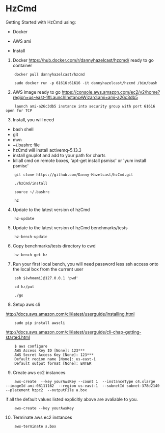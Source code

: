 # HzCmd

Getting Started with HzCmd using:
   
   * Docker
   
   * AWS ami
   
   * Install


1)  Docker https://hub.docker.com/r/dannyhazelcast/hzcmd/ ready to go container 
```
    docker pull dannyhazelcast/hzcmd
    
    sudo docker run -p 61616:61616 -it dannyhazelcast/hzcmd /bin/bash
```


2)  AWS image ready to go https://console.aws.amazon.com/ec2/v2/home?region=us-east-1#LaunchInstanceWizard:ami=ami-a26c3db5
```
    launch ami-a26c3db5 instance into security group with port 61616 open for TCP
````


3)  Install, you will need 
 
 * bash shell
 * git
 * mvn 
 * ~/.bashrc file 
 * hzCmd will install activemq-5.13.3
 * install gnuplot and add to your path for charts
 * killall cmd on remote boxes,  'apt-get install psmisc'  or  'yum install psmisc'
 

```
    git clone https://github.com/Danny-Hazelcast/hzCmd.git

    ./hzCmd/install

    source ~/.bashrc

    hz
```




4) Update to the latest version of hzCmd
```
    hz-update
```


5) Update to the latest version of hzCmd benchmarks/tests
```
    hz-bench-update
```
 

6) Copy benchmarks/tests directory to cwd
```
    hz-bench-get hz
```

  
7) Run your first local bench, you will need password less ssh access onto the local box from the current user

```
    ssh $(whoami)@127.0.0.1 'pwd'

    cd hz/put

    ./go
```


8) Setup aws cli

http://docs.aws.amazon.com/cli/latest/userguide/installing.html
```
    sudo pip install awscli
```

http://docs.aws.amazon.com/cli/latest/userguide/cli-chap-getting-started.html
```
    $ aws configure
    AWS Access Key ID [None]: 123***
    AWS Secret Access Key [None]: 123***
    Default region name [None]: us-east-1
    Default output format [None]: ENTER
```


9) Create aws ec2 instances 
```
    aws-create  --key yourAwsKey --count 1  --instanceType c4.xlarge  --imageId ami-08111162  --region us-east-1  --subnetId subnet-378d2140  --placement hzpc2  --outputFile a.box
```
   if all the default values listed explicitly above are avaliable to you.
```
    aws-create --key yourAwsKey
```

10) Terminate aws ec2 instances 
```
    aws-terminate a.box
```
